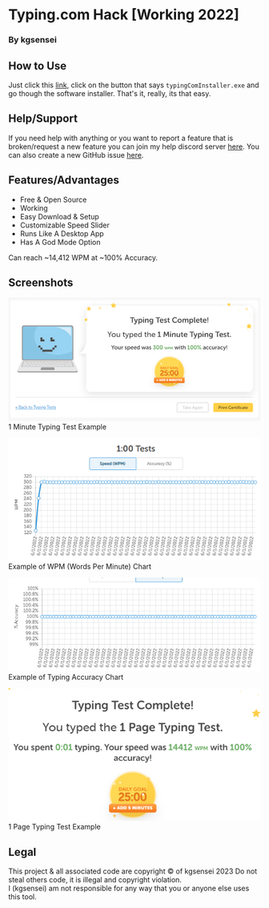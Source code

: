 # Typing.com Hack \[Working 2022\]

### By kgsensei

## How to Use

Just click this [link](https://github.com/kgsensei/TypingcomHack2/releases), click on the button that says `typingComInstaller.exe` and go though the software installer. That's it, really, its that easy.

## Help/Support

If you need help with anything or you want to report a feature that is broken/request a new feature you can join my help discord server [here](https://discord.gg/U5A3QWXZKZ). You can also create a new GitHub issue [here](https://github.com/kgsensei/TypingcomHack2/issues).

## Features/Advantages

- Free & Open Source
- Working
- Easy Download & Setup
- Customizable Speed Slider
- Runs Like A Desktop App
- Has A God Mode Option

Can reach ~14,412 WPM at ~100% Accuracy.

## Screenshots

![Typing Test Preview](/screenshots/1.png)  
1 Minute Typing Test Example


![Typing Speed Preview](/screenshots/2.png)  
Example of WPM (Words Per Minute) Chart


![Typing Accuracy Preview](/screenshots/3.png)  
Example of Typing Accuracy Chart


![1 Page Typing Preview](/screenshots/4.png)  
1 Page Typing Test Example

## Legal

This project & all associated code are copyright &copy; of kgsensei 2023 
Do not steal others code, it is illegal and copyright violation.  
I (kgsensei) am not responsible for any way that you or anyone else uses this tool.
